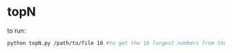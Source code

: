 # topN

to run:

```bash
python topN.py /path/to/file 10 #to get the 10 largest numbers from the fileset
```

